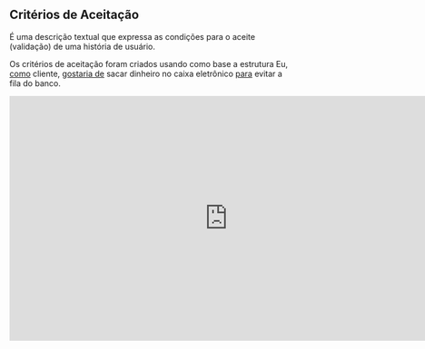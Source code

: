 ## Critérios de Aceitação 
É uma descrição textual que expressa as condições para o aceite (validação) de uma história de usuário.

Os critérios de aceitação foram criados usando como base a estrutura
Eu, <u>como</u> cliente, <u>gostaria de</u> sacar dinheiro no caixa eletrônico <u>para</u> evitar a fila
do banco.

<iframe width="768" height="432" src="https://miro.com/app/live-embed/uXjVNeUBBRc=/?moveToViewport=76537,-564,6736,3366&embedId=898125061287" frameborder="0" scrolling="no" allow="fullscreen; clipboard-read; clipboard-write" allowfullscreen></iframe>